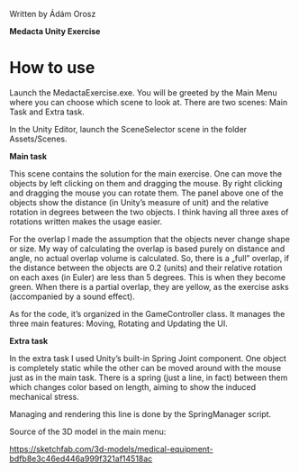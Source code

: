 Written by Ádám Orosz

**Medacta Unity Exercise**

# **How to use**
Launch the MedactaExercise.exe. You will be greeted by the Main Menu where you can choose which scene to look at. There are two scenes: Main Task and Extra task.

In the Unity Editor, launch the SceneSelector scene in the folder Assets/Scenes.

**Main task**

This scene contains the solution for the main exercise.
One can move the objects by left clicking on them and dragging the mouse. By right clicking and dragging the mouse you can rotate them. The panel above one of the objects show the distance (in Unity’s measure of unit) and the relative rotation in degrees between the two objects. I think having all three axes of rotations written makes the usage easier. 

For the overlap I made the assumption that the objects never change shape or size. My way of calculating the overlap is based purely on distance and angle, no actual overlap volume is calculated. 
So, there is a „full” overlap, if the distance between the objects are 0.2 (units) and their relative rotation on each axes (in Euler) are less than 5 degrees. This is when they become green.
When there is a partial overlap, they are yellow, as the exercise asks (accompanied by a sound effect).

As for the code, it’s organized in the GameController class. It manages the three main features: Moving, Rotating and Updating the UI.

**Extra task**

In the extra task I used Unity’s built-in Spring Joint component. One object is completely static while the other can be moved around with the mouse just as in the main task. There is a spring (just a line, in fact) between them which changes color based on length, aiming to show the induced mechanical stress.

Managing and rendering this line is done by the SpringManager script.


Source of the 3D model in the main menu:

<https://sketchfab.com/3d-models/medical-equipment-bdfb8e3c46ed446a999f321af14518ac> 


